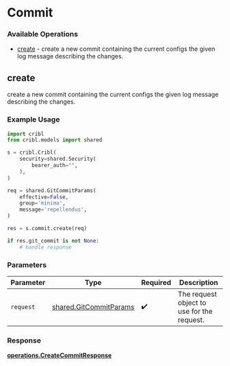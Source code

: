 # Commit

### Available Operations

* [create](#create) - create a new commit containing the current configs the given log message describing the changes.

## create

create a new commit containing the current configs the given log message describing the changes.

### Example Usage

```python
import cribl
from cribl.models import shared

s = cribl.Cribl(
    security=shared.Security(
        bearer_auth="",
    ),
)

req = shared.GitCommitParams(
    effective=False,
    group='minima',
    message='repellendus',
)

res = s.commit.create(req)

if res.git_commit is not None:
    # handle response
```

### Parameters

| Parameter                                                        | Type                                                             | Required                                                         | Description                                                      |
| ---------------------------------------------------------------- | ---------------------------------------------------------------- | ---------------------------------------------------------------- | ---------------------------------------------------------------- |
| `request`                                                        | [shared.GitCommitParams](../../models/shared/gitcommitparams.md) | :heavy_check_mark:                                               | The request object to use for the request.                       |


### Response

**[operations.CreateCommitResponse](../../models/operations/createcommitresponse.md)**

